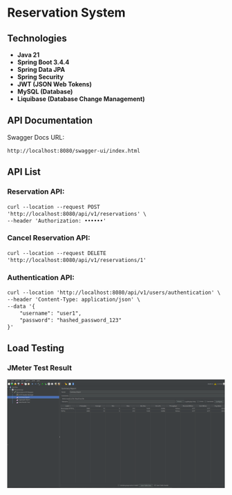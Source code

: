 # Reservation System

## Technologies

- **Java 21**
- **Spring Boot 3.4.4**
- **Spring Data JPA**
- **Spring Security**
- **JWT (JSON Web Tokens)**
- **MySQL (Database)**
- **Liquibase (Database Change Management)**

## API Documentation
Swagger Docs URL:
```
http://localhost:8080/swagger-ui/index.html
```
## API List
### Reservation API:
```
curl --location --request POST 'http://localhost:8080/api/v1/reservations' \
--header 'Authorization: ••••••'
```

### Cancel Reservation API:
```
curl --location --request DELETE 'http://localhost:8080/api/v1/reservations/1'
```

### Authentication API:
```
curl --location 'http://localhost:8080/api/v1/users/authentication' \
--header 'Content-Type: application/json' \
--data '{
    "username": "user1",
    "password": "hashed_password_123"
}'
```

## Load Testing
### JMeter Test Result

![JMeter Result](https://github.com/sepideh-vaziry/reservation/blob/develop/files/jmeter-result.png?raw=true)